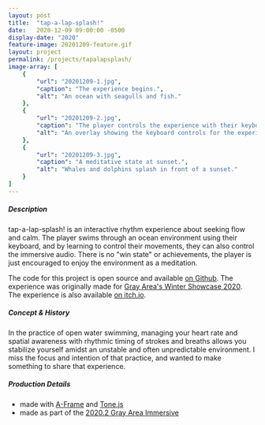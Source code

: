 ```yaml
---
layout: post
title:  "tap-a-lap-splash!"
date:   2020-12-09 09:00:00 -0500
display-date: "2020"
feature-image: 20201209-feature.gif
layout: project
permalink: /projects/tapalapsplash/
image-array: [
    {
        "url": "20201209-1.jpg",
        "caption": "The experience begins.",
        "alt": "An ocean with seagulls and fish."
    },
    {
        "url": "20201209-2.jpg",
        "caption": "The player controls the experience with their keyboard.",
        "alt": "An overlay showing the keyboard controls for the experience."
    },
    {
        "url": "20201209-3.jpg",
        "caption": "A meditative state at sunset.",
        "alt": "Whales and dolphins splash in front of a sunset."
    }
]
---
```


##### Description

tap-a-lap-splash! is an interactive rhythm experience about seeking flow and calm. The player swims through an ocean environment using their keyboard, and by learning to control their movements, they can also control the immersive audio. There is no "win state" or achievements, the player is just encouraged to enjoy the environment as a meditation.

The code for this project is open source and available [on Github](https://github.com/mhipley/tapalapsplash). The experience was originally made for [Gray Area's Winter Showcase 2020](https://grayarea.org/event/gray-area-artist-winter-showcase-2020/). The experience is also available [on itch.io](https://everyoneisugly.itch.io/tap-a-lap-splash).

##### Concept & History

In the practice of open water swimming, managing your heart rate and spatial awareness with rhythmic timing of strokes and breaths allows you stabilize yourself amidst an unstable and often unpredictable environment. I miss the focus and intention of that practice, and wanted to make something to share that experience.

##### Production Details

- made with [A-Frame](https://aframe.io/) and [Tone.js](https://tonejs.github.io/)
- made as part of the [2020.2 Gray Area Immersive](https://grayarea.org/learn/immersive/)

  